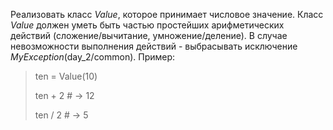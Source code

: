 Реализовать класс *Value*, которое принимает числовое значение. Класс *Value* должен
уметь быть частью простейших арифметических действий (сложение/вычитание, умножение/деление).
В случае невозможности выполнения действий - выбрасывать исключение *MyException*(day_2/common).
Пример:
> ten = Value(10) 
>
> ten + 2  # -> 12 
> 
> ten / 2  # -> 5 
 